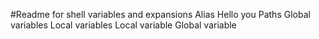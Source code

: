 #Readme for shell variables and expansions
Alias
Hello you
Paths
Global variables
Local variables
Local variable
Global variable
